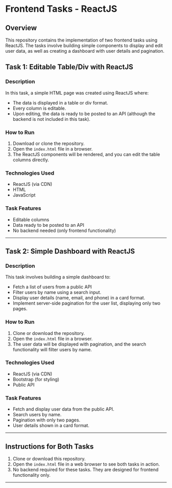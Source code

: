 # Frontend Tasks - ReactJS

## Overview

This repository contains the implementation of two frontend tasks using ReactJS. The tasks involve building simple components to display and edit user data, as well as creating a dashboard with user details and pagination.

## Task 1: Editable Table/Div with ReactJS

### Description

In this task, a simple HTML page was created using ReactJS where:
- The data is displayed in a table or div format.
- Every column is editable.
- Upon editing, the data is ready to be posted to an API (although the backend is not included in this task).

### How to Run

1. Download or clone the repository.
2. Open the `index.html` file in a browser. 
3. The ReactJS components will be rendered, and you can edit the table columns directly.
   
### Technologies Used

- ReactJS (via CDN)
- HTML
- JavaScript

### Task Features

- Editable columns
- Data ready to be posted to an API
- No backend needed (only frontend functionality)

---

## Task 2: Simple Dashboard with ReactJS

### Description

This task involves building a simple dashboard to:
- Fetch a list of users from a public API 
- Filter users by name using a search input.
- Display user details (name, email, and phone) in a card format.
- Implement server-side pagination for the user list, displaying only two pages.

### How to Run

1. Clone or download the repository.
2. Open the `index.html` file in a browser.
3. The user data will be displayed with pagination, and the search functionality will filter users by name.

### Technologies Used

- ReactJS (via CDN)
- Bootstrap (for styling)
- Public API

### Task Features

- Fetch and display user data from the public API.
- Search users by name.
- Pagination with only two pages.
- User details shown in a card format.

---

## Instructions for Both Tasks

1. Clone or download this repository.
2. Open the `index.html` file in a web browser to see both tasks in action.
3. No backend required for these tasks. They are designed for frontend functionality only.

---

